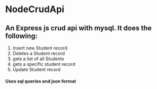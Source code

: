 # NodeCrudApi
## An Express js crud api with mysql. It does the following:
<ol>
<li> Insert new Student record</li>
<li> Deletes a Student record</li>
<li> gets a list of all Students</li>
<li> gets a specific student record</li>
<li> Update Student record</li>
</ol>

#### Uses sql queries and json format
